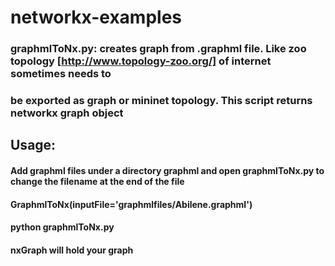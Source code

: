 # networkx-examples
### graphmlToNx.py:  creates graph from .graphml file. Like zoo topology [http://www.topology-zoo.org/] of internet sometimes needs to
### be exported as graph or mininet topology. This script returns networkx graph object
##        Usage:
####            Add graphml files under a directory graphml and open graphmlToNx.py  to change the filename at the end of the file
####            GraphmlToNx(inputFile='graphmlfiles/Abilene.graphml')
####            python graphmlToNx.py 
####            nxGraph will hold your graph

